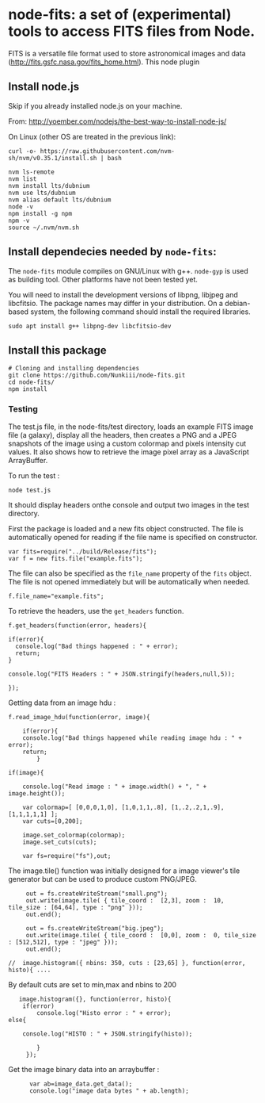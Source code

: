 node-fits: a set of (experimental) tools to access FITS files from Node.
============

FITS is a versatile file format used to store astronomical images and
data (http://fits.gsfc.nasa.gov/fits_home.html). This node plugin

## Install node.js
Skip if you already installed node.js on your machine.

From:
http://yoember.com/nodejs/the-best-way-to-install-node-js/

On Linux (other OS are treated in the previous link):


    curl -o- https://raw.githubusercontent.com/nvm-sh/nvm/v0.35.1/install.sh | bash

    nvm ls-remote
    nvm list
    nvm install lts/dubnium
    nvm use lts/dubnium
    nvm alias default lts/dubnium
    node -v
    npm install -g npm
    npm -v
    source ~/.nvm/nvm.sh


## Install dependecies needed by `node-fits`:

The `node-fits` module compiles on GNU/Linux with g++. `node-gyp` is used as building tool. Other platforms have not been tested yet.

You will need to install the development versions of libpng, libjpeg
and libcfitsio. The package names may differ in your distribution. On
a debian-based system, the following command should install the
required libraries.

    sudo apt install g++ libpng-dev libcfitsio-dev 



## Install this package

    # Cloning and installing dependencies
    git clone https://github.com/Nunkiii/node-fits.git
    cd node-fits/
    npm install


### Testing

The test.js file, in the node-fits/test directory, loads an example FITS image file (a galaxy), display all the headers, then creates a PNG and a JPEG snapshots of the image using a custom colormap and pixels intensity cut values. It also shows how to retrieve the image pixel array as a JavaScript ArrayBuffer.

To run the test : 

    node test.js

It should display headers onthe console and output two images in the test directory.

    
First the package is loaded and a new fits object constructed. The file is automatically opened for reading if the file name is specified on constructor.

    var fits=require("../build/Release/fits");
    var f = new fits.file("example.fits"); 


The file can also be specified as the `file_name` property of the `fits` object. The file is not opened immediately but will be automatically when needed.


    f.file_name="example.fits";


To retrieve the headers, use the `get_headers` function. 

    f.get_headers(function(error, headers){
  
    if(error){
      console.log("Bad things happened : " + error);
      return;
    }

    console.log("FITS Headers : " + JSON.stringify(headers,null,5));
  
    });


Getting data from an image hdu : 


	f.read_image_hdu(function(error, image){
    	
	    if(error){
	    console.log("Bad things happened while reading image hdu : " + error);
	    return;
    	    }
    
	if(image){

		console.log("Read image : " + image.width() + ", " + image.height()); 
	
		var colormap=[ [0,0,0,1,0], [1,0,1,1,.8], [1,.2,.2,1,.9], [1,1,1,1,1] ];
		var cuts=[0,200];
	
		image.set_colormap(colormap);
		image.set_cuts(cuts);
	
		var fs=require("fs"),out;

The image.tile() function was initially designed for a image viewer's tile generator but can be used to produce custom PNG/JPEG.


		 out = fs.createWriteStream("small.png");
		 out.write(image.tile( { tile_coord :  [2,3], zoom :  10, tile_size : [64,64], type : "png" }));
		 out.end();

		 out = fs.createWriteStream("big.jpeg");
		 out.write(image.tile( { tile_coord :  [0,0], zoom :  0, tile_size : [512,512], type : "jpeg" }));
		 out.end();
	
    //	image.histogram({ nbins: 350, cuts : [23,65] }, function(error, histo){ .... 

By default cuts are set to min,max and nbins to 200

	   image.histogram({}, function(error, histo){ 
	   	if(error)
			console.log("Histo error : " + error);
    else{
		
		console.log("HISTO : " + JSON.stringify(histo));
		
	     	}
	     });
	
Get the image binary data into an arraybuffer :

	      var ab=image_data.get_data();
	      console.log("image data bytes " + ab.length);

	


```
